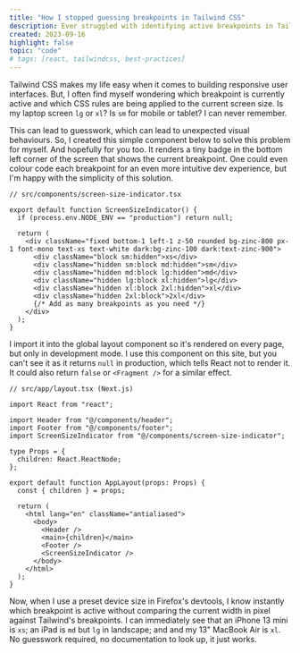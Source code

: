 ```yaml
---
title: "How I stopped guessing breakpoints in Tailwind CSS"
description: Ever struggled with identifying active breakpoints in Tailwind CSS? This tiny React component helps me see which Tailwind breakpoint I'm developing for. No more guesswork.
created: 2023-09-16
highlight: false
topic: "code"
# tags: [react, tailwindcss, best-practices]
---
```


Tailwind CSS makes my life easy when it comes to building responsive user interfaces. But, I often find myself wondering which breakpoint is currently active and which CSS rules are being applied to the current screen size. Is my laptop screen `lg` or `xl`? Is `sm` for mobile or tablet? I can never remember.

This can lead to guesswork, which can lead to unexpected visual behaviours. So, I created this simple component below to solve this problem for myself. And hopefully for you too. It renders a tiny badge in the bottom left corner of the screen that shows the current breakpoint. One could even colour code each breakpoint for an even more intuitive dev experience, but I'm happy with the simplicity of this solution.

```tsx
// src/components/screen-size-indicator.tsx

export default function ScreenSizeIndicator() {
  if (process.env.NODE_ENV == "production") return null;

  return (
    <div className="fixed bottom-1 left-1 z-50 rounded bg-zinc-800 px-1 font-mono text-xs text-white dark:bg-zinc-100 dark:text-zinc-900">
      <div className="block sm:hidden">xs</div>
      <div className="hidden sm:block md:hidden">sm</div>
      <div className="hidden md:block lg:hidden">md</div>
      <div className="hidden lg:block xl:hidden">lg</div>
      <div className="hidden xl:block 2xl:hidden">xl</div>
      <div className="hidden 2xl:block">2xl</div>
      {/* Add as many breakpoints as you need */}
    </div>
  );
}
```

I import it into the global layout component so it's rendered on every page, but only in development mode. I use this component on this site, but you can't see it as it returns `null` in production, which tells React not to render it. It could also return `false` or `<Fragment />` for a similar effect.

```tsx
// src/app/layout.tsx (Next.js)

import React from "react";

import Header from "@/components/header";
import Footer from "@/components/footer";
import ScreenSizeIndicator from "@/components/screen-size-indicator";

type Props = {
  children: React.ReactNode;
};

export default function AppLayout(props: Props) {
  const { children } = props;

  return (
    <html lang="en" className="antialiased">
      <body>
        <Header />
        <main>{children}</main>
        <Footer />
        <ScreenSizeIndicator />
      </body>
    </html>
  );
}
```

Now, when I use a preset device size in Firefox's devtools, I know instantly which breakpoint is active without comparing the current width in pixel against Tailwind's breakpoints. I can immediately see that an iPhone 13 mini is `xs`; an iPad is `md` but `lg` in landscape; and and my 13" MacBook Air is `xl`. No guesswork required, no documentation to look up, it just works.

<!-- https://medium.com/@davidkelley87/stop-using-return-null-in-react-a2ebf08fc9cd -->
